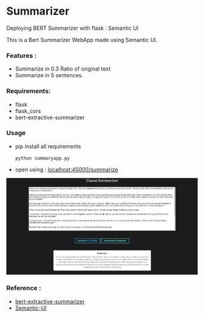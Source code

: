 # Summarizer
Deploying BERT Summarizer with flask : Semantic UI

This is a Bert Summarizer WebApp made using Semantic UI.


### Features  : 
- Summarize in 0.3 Ratio of original text
- Summarize in 5 sentences.

### Requirements:
- flask
- flask_cors
- bert-extractive-summarizer

### Usage
- pip install all requirements
    ```
    python summaryapp.py
    ```
- open using : [localhost:45000/summarize]()

![example](/static/example.jpg)



### Reference : 
- [bert-extractive-summarizer](https://github.com/dmmiller612/bert-extractive-summarizer)
- [Semantic-UI](https://semantic-ui.com/)
